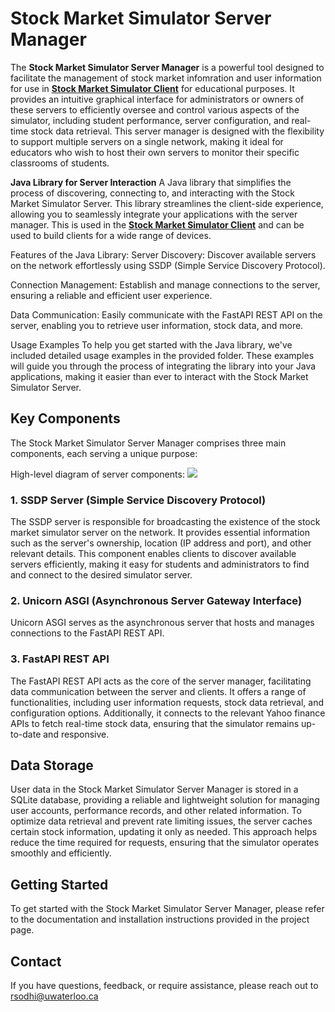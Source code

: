# Stock Market Simulator Server Manager

The **Stock Market Simulator Server Manager** is a powerful tool designed to facilitate the management of stock market infomration and user information for use in [**Stock Market Simulator Client**](https://github.com/Robby-Sodhi/stock-market-simulator-client) for educational purposes. It provides an intuitive graphical interface for administrators or owners of these servers to efficiently oversee and control various aspects of the simulator, including student performance, server configuration, and real-time stock data retrieval. This server manager is designed with the flexibility to support multiple servers on a single network, making it ideal for educators who wish to host their own servers to monitor their specific classrooms of students.

**Java Library for Server Interaction**
A Java library that simplifies the process of discovering, connecting to, and interacting with the Stock Market Simulator Server. This library streamlines the client-side experience, allowing you to seamlessly integrate your applications with the server manager. This is used in the [**Stock Market Simulator Client**](https://github.com/Robby-Sodhi/stock-market-simulator-client) and can be used to build clients for a wide range of devices.

Features of the Java Library:
Server Discovery: Discover available servers on the network effortlessly using SSDP (Simple Service Discovery Protocol).

Connection Management: Establish and manage connections to the server, ensuring a reliable and efficient user experience.

Data Communication: Easily communicate with the FastAPI REST API on the server, enabling you to retrieve user information, stock data, and more.

Usage Examples
To help you get started with the Java library, we've included detailed usage examples in the provided folder. These examples will guide you through the process of integrating the library into your Java applications, making it easier than ever to interact with the Stock Market Simulator Server.

## Key Components

The Stock Market Simulator Server Manager comprises three main components, each serving a unique purpose:

High-level diagram of server components:
**![](https://lh7-us.googleusercontent.com/j6RLbcpNQhFSFYIiBEGyx3lIhO6UubW9TYw0lIjivw9WW_QmPFBgM1p37ALpZXsGe5ysGsqPYreaSaN9-04LdHD08Lir8nAsRxqXyjuy4BYG6CqFDXNcyfbqfmB7XXhHK4MjPaiphTGLJk1zR1Yf-1E)**

### 1. SSDP Server (Simple Service Discovery Protocol)

The SSDP server is responsible for broadcasting the existence of the stock market simulator server on the network. It provides essential information such as the server's ownership, location (IP address and port), and other relevant details. This component enables clients to discover available servers efficiently, making it easy for students and administrators to find and connect to the desired simulator server.

### 2. Unicorn ASGI (Asynchronous Server Gateway Interface)

Unicorn ASGI serves as the asynchronous server that hosts and manages connections to the FastAPI REST API.

### 3. FastAPI REST API

The FastAPI REST API acts as the core of the server manager, facilitating data communication between the server and clients. It offers a range of functionalities, including user information requests, stock data retrieval, and configuration options. Additionally, it connects to the relevant Yahoo finance APIs to fetch real-time stock data, ensuring that the simulator remains up-to-date and responsive.

## Data Storage

User data in the Stock Market Simulator Server Manager is stored in a SQLite database, providing a reliable and lightweight solution for managing user accounts, performance records, and other related information. To optimize data retrieval and prevent rate limiting issues, the server caches certain stock information, updating it only as needed. This approach helps reduce the time required for requests, ensuring that the simulator operates smoothly and efficiently.

## Getting Started

To get started with the Stock Market Simulator Server Manager, please refer to the documentation and installation instructions provided in the project page.

## Contact

If you have questions, feedback, or require assistance, please reach out to rsodhi@uwaterloo.ca
